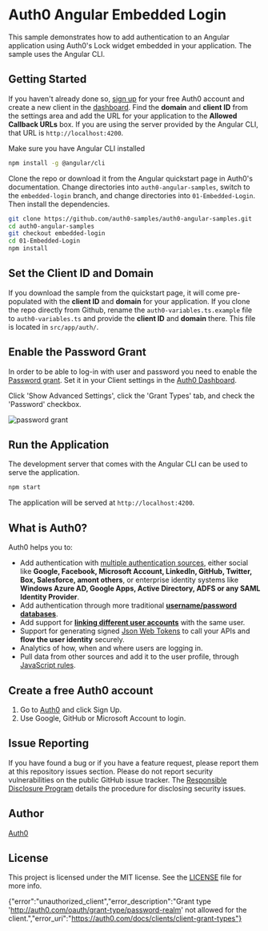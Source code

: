 # Auth0 Angular Embedded Login

This sample demonstrates how to add authentication to an Angular application using Auth0's Lock widget embedded in your application. The sample uses the Angular CLI.

## Getting Started

If you haven't already done so, [sign up](https://auth0.com) for your free Auth0 account and create a new client in the [dashboard](https://manage.auth0.com). Find the **domain** and **client ID** from the settings area and add the URL for your application to the **Allowed Callback URLs** box. If you are using the server provided by the Angular CLI, that URL is `http://localhost:4200`.

Make sure you have Angular CLI installed

```bash
npm install -g @angular/cli
```

Clone the repo or download it from the Angular quickstart page in Auth0's documentation. Change directories into `auth0-angular-samples`, switch to the `embedded-login` branch, and change directories into `01-Embedded-Login`. Then install the dependencies.

```bash
git clone https://github.com/auth0-samples/auth0-angular-samples.git
cd auth0-angular-samples
git checkout embedded-login
cd 01-Embedded-Login
npm install
```

## Set the Client ID and Domain

If you download the sample from the quickstart page, it will come pre-populated with the **client ID** and **domain** for your application. If you clone the repo directly from Github, rename the `auth0-variables.ts.example` file to `auth0-variables.ts` and provide the **client ID** and **domain** there. This file is located in `src/app/auth/`.

## Enable the Password Grant

In order to be able to log-in with user and password you need to enable the [Password grant](https://auth0.com/docs/clients/client-grant-types). Set it in your Client settings in the [Auth0 Dashboard](https://manage.auth0.com). 

Click 'Show Advanced Settings', click the 'Grant Types' tab, and check the 'Password' checkbox.

![password grant](../../raw/embedded-login/01-Embedded-Login/password-grant.png)

## Run the Application

The development server that comes with the Angular CLI can be used to serve the application.

```bash
npm start
```

The application will be served at `http://localhost:4200`.

## What is Auth0?

Auth0 helps you to:

* Add authentication with [multiple authentication sources](https://docs.auth0.com/identityproviders), either social like **Google, Facebook, Microsoft Account, LinkedIn, GitHub, Twitter, Box, Salesforce, amont others**, or enterprise identity systems like **Windows Azure AD, Google Apps, Active Directory, ADFS or any SAML Identity Provider**.
* Add authentication through more traditional **[username/password databases](https://docs.auth0.com/mysql-connection-tutorial)**.
* Add support for **[linking different user accounts](https://docs.auth0.com/link-accounts)** with the same user.
* Support for generating signed [Json Web Tokens](https://docs.auth0.com/jwt) to call your APIs and **flow the user identity** securely.
* Analytics of how, when and where users are logging in.
* Pull data from other sources and add it to the user profile, through [JavaScript rules](https://docs.auth0.com/rules).

## Create a free Auth0 account

1. Go to [Auth0](https://auth0.com/signup) and click Sign Up.
2. Use Google, GitHub or Microsoft Account to login.

## Issue Reporting

If you have found a bug or if you have a feature request, please report them at this repository issues section. Please do not report security vulnerabilities on the public GitHub issue tracker. The [Responsible Disclosure Program](https://auth0.com/whitehat) details the procedure for disclosing security issues.

## Author

[Auth0](auth0.com)

## License

This project is licensed under the MIT license. See the [LICENSE](LICENSE.txt) file for more info.

{"error":"unauthorized_client","error_description":"Grant type 'http://auth0.com/oauth/grant-type/password-realm' not allowed for the client.","error_uri":"https://auth0.com/docs/clients/client-grant-types"}
